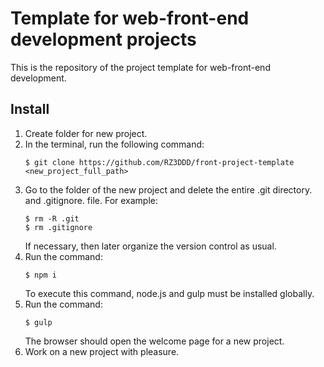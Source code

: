 # Template for web-front-end development projects
This is the repository of the project template for web-front-end development.

## Install

1. Create folder for new project.
2. In the terminal, run the following command:
    ```
    $ git clone https://github.com/RZ3DDD/front-project-template <new_project_full_path>
    ```
3. Go to the folder of the new project and delete the entire .git directory. and  .gitignore. file.  For example:
    ```
    $ rm -R .git
    $ rm .gitignore
    ```
    If necessary, then later organize the version control as usual.
4. Run the command:
    ```
    $ npm i
    ```
    To execute this command, node.js and gulp must be installed globally.
5. Run the command:
    ```
    $ gulp
    ```
    The browser should open the welcome page for a new project. 
6. Work on a new project with pleasure.